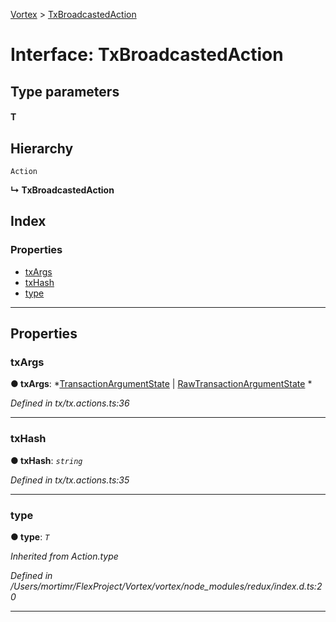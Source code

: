 [Vortex](../README.md) > [TxBroadcastedAction](../interfaces/txbroadcastedaction.md)

# Interface: TxBroadcastedAction

## Type parameters
#### T 
## Hierarchy

 `Action`

**↳ TxBroadcastedAction**

## Index

### Properties

* [txArgs](txbroadcastedaction.md#txargs)
* [txHash](txbroadcastedaction.md#txhash)
* [type](txbroadcastedaction.md#type)

---

## Properties

<a id="txargs"></a>

###  txArgs

**● txArgs**: *[TransactionArgumentState](transactionargumentstate.md) |
[RawTransactionArgumentState](rawtransactionargumentstate.md)
*

*Defined in tx/tx.actions.ts:36*

___
<a id="txhash"></a>

###  txHash

**● txHash**: *`string`*

*Defined in tx/tx.actions.ts:35*

___
<a id="type"></a>

###  type

**● type**: *`T`*

*Inherited from Action.type*

*Defined in /Users/mortimr/FlexProject/Vortex/vortex/node_modules/redux/index.d.ts:20*

___

